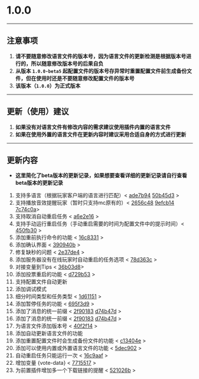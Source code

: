 # **1.0.0**
---
## **注意事项**
1. **请不要随意修改语言文件的版本号，因为语言文件的更新检测是根据版本号进行的，所以随意修改版本号的后果自负**
2. **从版本 `1.0.0-beta5` 起配置文件的版本号存异常时重置配置文件前生成备份文件，但在使用时还是不要随意修改配置文件的版本号**
3. **该版本（`1.0.0`）为正式版本**
---
## **更新（使用）建议**
1. **如果没有对语言文件有修改内容的需求建议使用插件内置的语言文件**
2. **如果在使用外置的语言文件在更新内容时建议采用合适自身的方式进行更新**
---
## **更新内容**
- **这里简化了beta版本的更新记录，如果想要查看详细的更新记录请自行查看beta版本的更新记录**
1. 支持多语言（根据玩家客户端的语言进行匹配）< [ade7b94](https://github.com/stevei5mc/AutoRestart/commit/ade7b9407f91ff6edcb90e7f0bfd70c7e6f06b09) [50b45d3](https://github.com/stevei5mc/AutoRestart/commit/50b45d3b50b7881f04c8993e26ba7c00e34ae89a) >
2. 支持播放音效提醒玩家（暂时只支持mc原有的）< [2656c48](https://github.com/stevei5mc/AutoRestart/commit/2656c485f4026c388c95f02b089b2d75f828aa31) [9efcb14](https://github.com/stevei5mc/AutoRestart/commit/9efcb145d8b484cdd7d2e156e0c56680ea5c0597) [7c74c0a](https://github.com/stevei5mc/AutoRestart/commit/7c74c0a034332d93c3a3d828f7039f466dc06e19)>
3. 支持取消自动重启任务 < [a6e2e16](https://github.com/stevei5mc/AutoRestart/commit/a6e2e164c5233167d7a885472cff85c9b2e71987) >
4. 支持手动运行重启任务（手动重启需要的时间为配置文件中的提示时间）< [450fb30](https://github.com/stevei5mc/AutoRestart/commit/450fb304306304a0909ab6535ae8af4eef0993db) >
5. 添加重前执行命令的功能 < [16c8331](https://github.com/stevei5mc/AutoRestart/commit/16c8331b406f06c52df873a5dafdcaf7f6a89618) >
6. 添加确认界面 < [390940b](https://github.com/stevei5mc/AutoRestart/commit/390940b9b2368b11344c54931c1929adc5d73162) >
7. 修复缺秒的问题 < [2e37de4](https://github.com/stevei5mc/AutoRestart/commit/2e37de437a58c4efd9e1682921578a6ab63dba12) >
8. 添加服务器没有在线玩家时自动重启的任务选项 < [78d363c](https://github.com/stevei5mc/AutoRestart/commit/78d363cbd54c3b8052eff864b51b1ac684c091b0) >
9. 对接变量到Tips < [36b03d8](https://github.com/stevei5mc/AutoRestart/commit/36b03d81abaec565b186bf7d7cac4ebd1df55752)>
10. 添加投票重启的功能 < [d729b53](https://github.com/stevei5mc/AutoRestart/commit/d729b53579ee02f300e5dccc5b3b46c5d357bd16) >
11. 支持配置文件自动更新
12. 添加调试模式
13. 细分时间类型和任务类型 < [1d61151](https://github.com/stevei5mc/AutoRestart/commit/1d611516bd672951090e8e074746617c2f40c8ea) >
14. 添加暂停任务的功能 < [695f3d9](https://github.com/stevei5mc/AutoRestart/commit/695f3d956113d73eb827a974f9fe1da2314d3c82) >
15. 添加了消息的统一前缀 < [2f90183](https://github.com/stevei5mc/AutoRestart/commit/2f9018372e4f39b9ef5c1404e4d1894521265029) [d74b47d](https://github.com/stevei5mc/AutoRestart/commit/d74b47d5dd385b8680a9757627f1078e259e1522) >
16. 添加了消息的统一前缀 < [2f90183](https://github.com/stevei5mc/AutoRestart/commit/2f9018372e4f39b9ef5c1404e4d1894521265029) [d74b47d](https://github.com/stevei5mc/AutoRestart/commit/d74b47d5dd385b8680a9757627f1078e259e1522) >
17. 为语言文件添加版本号 < [40f2f14](https://github.com/stevei5mc/AutoRestart/commit/40f2f148ff867b3d0c13826d654b90ef5420799f) >
18. 添加自动更新语言文件的功能
19. 添加重置配置文件时会生成备份文件的功能 < [c13404e](https://github.com/stevei5mc/AutoRestart/commit/c13404e97378df8d0bf137795d482ac19631f940) >
20. 添加可以使用内置或外置语言文件的功能 < [5dec902](https://github.com/stevei5mc/AutoRestart/commit/5dec902a7ad35fe0a6a1c1a66044bec50e34fe0b) >
21. 自动重启任务只能运行一次 < [16c9aaf](https://github.com/stevei5mc/AutoRestart/commit/16c9aafa05a80927f7e9ca9caff84f5aa89c63f4) >
22. 增加变量 {vote-data} < [7715517](https://github.com/stevei5mc/AutoRestart/commit/771551744040d078c7da574ec09cfe7ecfa5d5b8) >
23. 为前置插件增加多一个下载链接的提醒 < [521026b](https://github.com/stevei5mc/AutoRestart/commit/521026b4c02bd5dca8d637f186a3306cc93a3beb) >